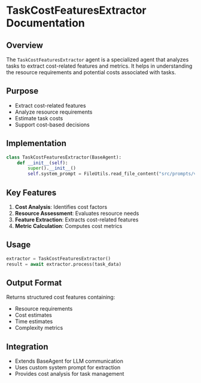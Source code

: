 # TaskCostFeaturesExtractor Documentation

## Overview
The `TaskCostFeaturesExtractor` agent is a specialized agent that analyzes tasks to extract cost-related features and metrics. It helps in understanding the resource requirements and potential costs associated with tasks.

## Purpose
- Extract cost-related features
- Analyze resource requirements
- Estimate task costs
- Support cost-based decisions

## Implementation
```python
class TaskCostFeaturesExtractor(BaseAgent):
    def __init__(self):
        super().__init__()
        self.system_prompt = FileUtils.read_file_content("src/prompts/v1/task_cost_features.md")
```

## Key Features
1. **Cost Analysis**: Identifies cost factors
2. **Resource Assessment**: Evaluates resource needs
3. **Feature Extraction**: Extracts cost-related features
4. **Metric Calculation**: Computes cost metrics

## Usage
```python
extractor = TaskCostFeaturesExtractor()
result = await extractor.process(task_data)
```

## Output Format
Returns structured cost features containing:
- Resource requirements
- Cost estimates
- Time estimates
- Complexity metrics

## Integration
- Extends BaseAgent for LLM communication
- Uses custom system prompt for extraction
- Provides cost analysis for task management 